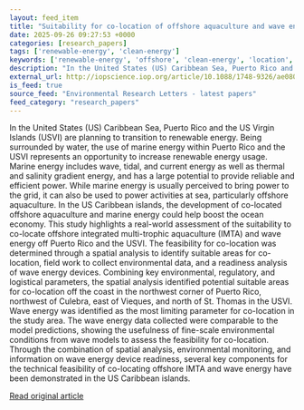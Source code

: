 ```yaml
---
layout: feed_item
title: "Suitability for co-location of offshore aquaculture and wave energy in the US Caribbean"
date: 2025-09-26 09:27:53 +0000
categories: [research_papers]
tags: ['renewable-energy', 'clean-energy']
keywords: ['renewable-energy', 'offshore', 'clean-energy', 'location', 'suitability']
description: "In the United States (US) Caribbean Sea, Puerto Rico and the US Virgin Islands (USVI) are planning to transition to renewable energy"
external_url: http://iopscience.iop.org/article/10.1088/1748-9326/ae0805
is_feed: true
source_feed: "Environmental Research Letters - latest papers"
feed_category: "research_papers"
---
```


In the United States (US) Caribbean Sea, Puerto Rico and the US Virgin Islands (USVI) are planning to transition to renewable energy. Being surrounded by water, the use of marine energy within Puerto Rico and the USVI represents an opportunity to increase renewable energy usage. Marine energy includes wave, tidal, and current energy as well as thermal and salinity gradient energy, and has a large potential to provide reliable and efficient power. While marine energy is usually perceived to bring power to the grid, it can also be used to power activities at sea, particularly offshore aquaculture. In the US Caribbean islands, the development of co-located offshore aquaculture and marine energy could help boost the ocean economy. This study highlights a real-world assessment of the suitability to co-locate offshore integrated multi-trophic aquaculture (IMTA) and wave energy off Puerto Rico and the USVI. The feasibility for co-location was determined through a spatial analysis to identify suitable areas for co-location, field work to collect environmental data, and a readiness analysis of wave energy devices. Combining key environmental, regulatory, and logistical parameters, the spatial analysis identified potential suitable areas for co-location off the coast in the northwest corner of Puerto Rico, northwest of Culebra, east of Vieques, and north of St. Thomas in the USVI. Wave energy was identified as the most limiting parameter for co-location in the study area. The wave energy data collected were comparable to the model predictions, showing the usefulness of fine-scale environmental conditions from wave models to assess the feasibility for co-location. Through the combination of spatial analysis, environmental monitoring, and information on wave energy device readiness, several key components for the technical feasibility of co-locating offshore IMTA and wave energy have been demonstrated in the US Caribbean islands.

[Read original article](http://iopscience.iop.org/article/10.1088/1748-9326/ae0805)
